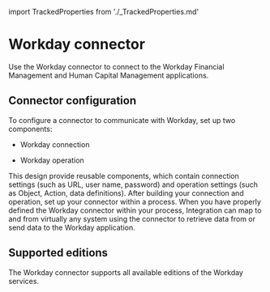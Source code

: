 import TrackedProperties from './_TrackedProperties.md'


# Workday connector 

<head>
  <meta name="guidename" content="Integration"/>
  <meta name="context" content="GUID-3f500fd3-c166-4d6e-91b3-b288e7b60309"/>
</head>


Use the Workday connector to connect to the Workday Financial Management and Human Capital Management applications.

## Connector configuration 

To configure a connector to communicate with Workday, set up two components:

-   Workday connection

-   Workday operation


This design provide reusable components, which contain connection settings \(such as URL, user name, password\) and operation settings \(such as Object, Action, data definitions\). After building your connection and operation, set up your connector within a process. When you have properly defined the Workday connector within your process, Integration can map to and from virtually any system using the connector to retrieve data from or send data to the Workday application.

## Supported editions 

The Workday connector supports all available editions of the Workday services.


<TrackedProperties />
